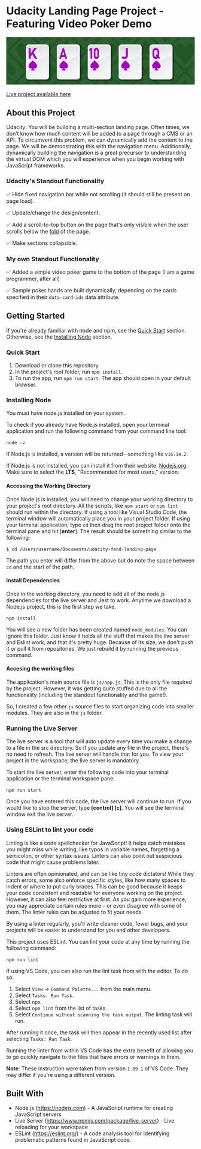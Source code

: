 # Udacity Landing Page Project - Featuring Video Poker Demo

![](./assets/readme-banner.webp)

[Live project available here](https://gameplaycoder.com/projects/udacity/udacity-fend-landing-page/)

## About this Project
Udacity: You will be building a multi-section landing page. Often times, we don’t know how much content will be added to a page through a CMS or an API. To circumvent this problem, we can dynamically add the content to the page. We will be demonstrating this with the navigation menu. Additionally, dynamically building the navigation is a great precursor to understanding the virtual DOM which you will experience when you begin working with JavaScript frameworks.

### Udacity's Standout Functionality
✅ Hide fixed navigation bar while not scrolling (it should still be present on page load).

✅ Update/change the design/content.

✅ Add a scroll-to-top button on the page that's only visible when the user scrolls below the [fold](https://en.wikipedia.org/wiki/Above_the_fold#In_web_design) of the page.

✅ Make sections collapsible.

### My own Standout Functionality
✅ Added a simple video poker game to the bottom of the page (I am a game programmer, after all)

✅ Sample poker hands are built dynamically, depending on the cards specified in their `data-card-ids` data attribute.

## Getting Started
If you're already familiar with node and npm, see the [Quick Start](#quick-start) section. Otherwise, see the [Installing Node](#installing-node) section.

### Quick Start
1. Download or clone this repository.
1. In the project's root folder, run `npm install`.
1. To run the app, run `npm run start`. The app should open in your default browser.

### Installing Node

You must have node.js installed on your system.

To check if you already have Node.js installed, open your terminal application and run the following command from your command line tool:

```
node -v
```

If Node.js is installed, a version will be returned--something like `v16.14.2`.

If Node.js is not installed, you can install it from their website: [Nodejs.org](https://nodejs.org/en/). Make sure to select the **LTS**, "Recommended for most users," version.

#### Accessing the Working Directory

Once Node.js is installed, you will need to change your working directory to your project's root directory. All the scripts, like `npm start` or `npm lint` should run within the directory. If using a tool like Visual Studio Code, the terminal window will automatically place you in your project folder. If using your terminal application, type `cd` then drag the root project folder onto the terminal pane and hit [**enter**]. The result should be something similar to the following:

```
$ cd /Users/username/Documents/udacity-fend-landing-page
```

The path you enter will differ from the above but do note the space between `cd` and the start of the path.

#### Install Dependencies

Once in the working directory, you need to add all of the node.js dependencies for the live server and Jest to work. Anytime we download a Node.js project, this is the first step we take.

```
npm install
```

You will see a new folder has been created named `node_modules`. You can ignore this folder. Just know it holds all the stuff that makes the live server and Eslint work, and that it's pretty huge. Because of its size, we don't push it or pull it from repositories. We just rebuild it by running the previous command.

#### Accesing the working files

The application's main source file is `js/app.js`. This is the only file required by the project. However, it was getting quite stuffed due to all the functionality (including the standout functionality and the game!).

So, I created a few other `js` source files to start organizing code into smaller modules. They are also in the `js` folder.


### Running the Live Server

The live server is a tool that will auto update every time you make a change to a file in the src directory. So if you update any file in the project, there's no need to refresh. The live server will handle that for you. To view your project in the workspace, the live server is mandatory.

To start the live server, enter the following code into your terminal application or the terminal workspace pane:

```
npm run start
```

Once you have entered this code, the live server will continue to run. If you would like to stop the server, type **[control] [c]**. You will see the terminal window exit the live server.

### Using ESLint to lint your code

Linting is like a code spellchecker for JavaScript! It helps catch mistakes you might miss while writing, like typos in variable names, forgetting a semicolon, or other syntax issues. Linters can also point out suspicious code that might cause problems later.

Linters are often opinionated, and can be like tiny code dictators! While they catch errors, some also enforce specific styles, like how many spaces to indent or where to put curly braces. This can be good because it keeps your code consistent and readable for everyone working on the project. However, it can also feel restrictive at first. As you gain more experience, you may appreciate certain rules more - or even disagree with some of them. The linter rules can be adjusted to fit your needs.

By using a linter regularly, you'll write cleaner code, fewer bugs, and your projects will be easier to understand for you and other developers.

This project uses ESLint. You can lint your code at any time by running the following command:
```
npm run lint
```

If using VS Code, you can also run the lint task from with the editor. To do so:
1. Select `View` -> `Command Palette...` from the main menu.
1. Select `Tasks: Run Task`.
1. Select `npm`.
1. Select `npm lint` from the list of tasks.
1. Select `Continue without scanning the task output`.
The linting task will run.

After running it once, the task will then appear in the recently used list after selecting `Tasks: Run Task`.

Running the linter from within VS Code has the extra benefit of allowing you to go quickly navigate to the files that have errors or warnings in them.

**Note**: These instruction were taken from version `1.89.1` of VS Code. They may differ if you're using a different version.

## Built With

- Node.js (https://nodejs.com) - A JavaScript runtime for creating JavaScript servers
- Live Server (https://www.npmjs.com/package/live-server) - Live reloading for your workspace
- ESLint (https://eslint.org/) - A code analysis tool for identifying problematic patterns found in JavaScript code.
